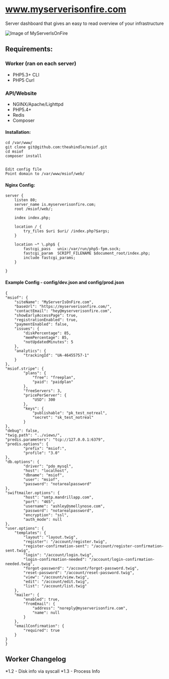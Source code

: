 www.myserverisonfire.com
=====

Server dashboard that gives an easy to read overview of your infrastructure

![Image of MyServerIsOnFire](https://raw.githubusercontent.com/theahindle/msiof/master/web/images/screenshot.png)


## Requirements:


### Worker (ran on each server)
* PHP5.3+ CLI
* PHP5 Curl

### API/Website 
* NGINX/Apache/Lighttpd
* PHP5.4+
* Redis
* Composer

#### Installation:
```
cd /var/www/
git clone git@github.com:theahindle/msiof.git
cd msiof
composer install


Edit config file
Point domain to /var/www/msiof/web/
```

#### Nginx Config:
```
server {
    listen 80;
    server_name is.myserverisonfire.com;
    root /msiof/web/;

    index index.php;

    location / {
        try_files $uri $uri/ /index.php?$args;
    }

    location ~* \.php$ {
        fastcgi_pass   unix:/var/run/php5-fpm.sock;
        fastcgi_param  SCRIPT_FILENAME $document_root/index.php;
        include fastcgi_params;
    }

}
```

#### Example Config - config/dev.json and config/prod.json
```
{
"msiof": {
	"siteName": "MyServerIsOnFire.com",
	"baseUrl": "https://myserverisonfire.com/",
	"contactEmail": "hey@myserverisonfire.com",
	"showEarlyAccessPage": true,
	"registrationEnabled": true,
	"paymentEnabled": false,
	"issues": {
		"diskPercentage": 85,
		"memPercentage": 85,
		"notUpdatedMinutes": 5
	},
	"analytics": {
		"trackingId": "UA-46455757-1"
	}
},
"msiof.stripe": {
		"plans": {
			"free": "freeplan",
			"paid": "paidplan"
		},
		"freeServers": 3,
		"pricePerServer": {
			"USD": 300
		},
		"keys": {
			"publishable": "pk_test_notreal",
			"secret": "sk_test_notreal"
		}
},
"debug": false,
"twig.path": "../views/",
"predis.parameters": "tcp://127.0.0.1:6379",
"predis.options": {
		"prefix": "msiof:",
		"profile": "3.0"
},
"db.options": {
		"driver": "pdo_mysql",
		"host": "localhost",
		"dbname": "msiof",
		"user": "msiof",
		"password": "notarealpassword"
},
"swiftmailer.options": {
		"host": "smtp.mandrillapp.com",
		"port": "465",
		"username": "ashley@smellynose.com",
		"password": "notarealpassword",
		"encryption": "ssl",
		"auth_mode": null
},
"user.options": {
	"templates": {
		"layout": "layout.twig",
		"register": "/account/register.twig",
		"register-confirmation-sent": "/account/register-confirmation-sent.twig",
		"login": "/account/login.twig",
		"login-confirmation-needed": "/account/login-confirmation-needed.twig",
		"forgot-password": "/account/forgot-password.twig",
		"reset-password": "/account/reset-password.twig",
		"view": "/account/view.twig",
		"edit": "/account/edit.twig",
		"list": "/account/list.twig"
	},
	"mailer": {
		"enabled": true,
		"fromEmail": {
			"address": "noreply@myserverisonfire.com",
			"name": null
		}
	},
	"emailConfirmation": {
		"required": true
	}
}
}
```


Worker Changelog
----------------

*1.2 - Disk info via syscall
*1.3 - Process Info